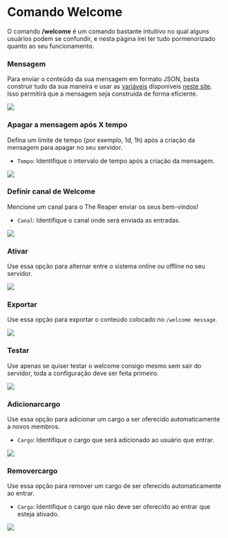 # Comando Welcome

O comando **/welcome** é um comando bastante intuitivo no qual alguns usuários podem se confundir, e nesta página irei ter tudo pormenorizado quanto ao seu funcionamento.

### Mensagem

Para enviar o conteúdo da sua mensagem em formato JSON, basta construir tudo da sua maneira e usar as [variáveis](https://the-reaper-docs.aventuraland.repl.co/#/owners/welcome) disponíveis [neste site](https://message.style/app/editor). Isso permitirá que a mensagem seja construída de forma eficiente.

![](https://i.imgur.com/G2vxAGd.png)

### Apagar a mensagem após X tempo

Defina um limite de tempo (por exemplo, 1d, 1h) após a criação da mensagem para apagar no seu servidor.

- `Tempo`: Identifique o intervalo de tempo após a criação da mensagem.

![](https://i.imgur.com/gE3lyUH.png)

### Definir canal de Welcome

Mencione um canal para o The Reaper enviar os seus bem-vindos\!

- `Canal`: Identifique o canal onde será enviada as entradas.

![](https://i.imgur.com/jwLCQPc.png)

### Ativar

Use essa opção para alternar entre o sistema online ou offline no seu servidor.

![](https://i.imgur.com/SFKrAPw.png)

### Exportar

Use essa opção para exportar o conteúdo colocado no `/welcome message`.

![](https://i.imgur.com/TYlhX98.png)

### Testar

Use apenas se quiser testar o welcome consigo mesmo sem sair do servidor, toda a configuração deve ser feita primeiro.

![](https://i.imgur.com/kY3t6VL.png)

### Adicionarcargo

Use essa opção para adicionar um cargo a ser oferecido automaticamente a novos membros.

- `Cargo`: Identifique o cargo que será adicionado ao usuário que entrar.

![](https://i.imgur.com/18ZbpDv.png)

### Removercargo

Use essa opção para remover um cargo de ser oferecido automaticamente ao entrar.

- `Cargo`: Identifique o cargo que não deve ser oferecido ao entrar que esteja ativado.

![](https://i.imgur.com/FRbgYvo.png)